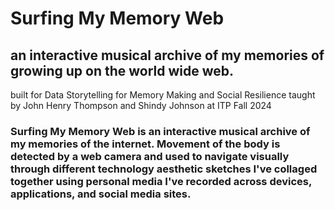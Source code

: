 
# Surfing My Memory Web
## an interactive musical archive of my memories of growing up on the world wide web.
built for Data Storytelling for Memory Making and Social Resilience taught by John Henry Thompson and Shindy Johnson at ITP Fall 2024

### **Surfing My Memory Web** is an interactive musical archive of my memories of the internet. Movement of the body is detected by a web camera and used to navigate visually through different technology aesthetic sketches I've collaged together using personal media I've recorded across devices, applications, and social media sites.

